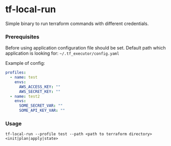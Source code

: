 # tf-local-run
Simple binary to run terraform commands with different credentials.

### Prerequisites
Before using application configuration file should be set.
Default path which application is looking for: `~/.tf_executor/config.yaml`

Example of config:

```yaml
profiles:
  - name: test
    envs:
      AWS_ACCESS_KEY: ""
      AWS_SECRET_KEY: ""
  - name: test2
    envs:
      SOME_SECRET_VAR: ""
      SOME_API_KEY_VAR: ""
```

### Usage

`tf-local-run --profile test --path <path to terraform directory> <init|plan|apply|state>`